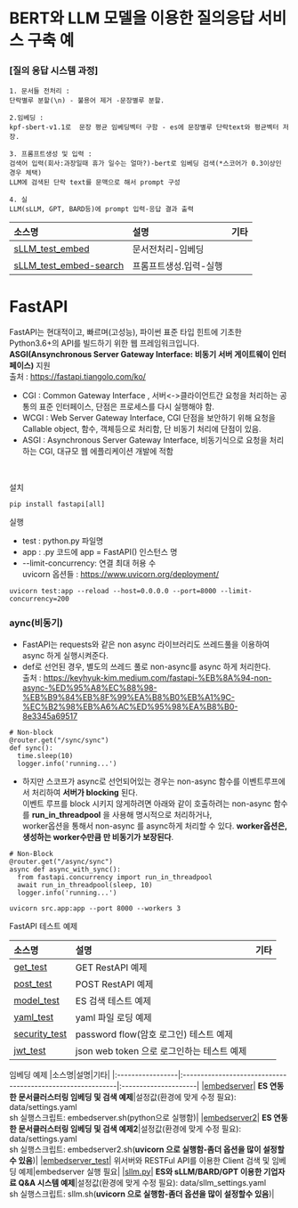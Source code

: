 # BERT와 LLM 모델을 이용한 질의응답 서비스 구축 예
### [질의 응답 시스템 과정]
```
1. 문서들 전처리 : 
단락별루 분할(\n) - 불용어 제거 -문장별루 분할.

2.임베딩 : 
kpf-sbert-v1.1로  문장 평균 임베딩벡터 구함 - es에 문장별루 단락text와 평균벡터 저장.

3. 프롬프트생성 및 입력 : 
검색어 입력(회사:과장일때 휴가 일수는 얼마?)-bert로 임베딩 검색(*스코어가 0.3이상인 경우 체택)
LLM에 검색된 단락 text를 문맥으로 해서 prompt 구성

4. 실
LLM(sLLM, GPT, BARD등)에 prompt 입력-응답 결과 출력
```
|소스명|설명|기타|
|:-----------------|:-----------------------------------------------------------|:---------------------|
|[sLLM_test_embed](https://github.com/kobongsoo/GPUTech/blob/master/sLLM_test_embed.ipynb)|문서전처리-임베딩||
|[sLLM_test_embed-search](https://github.com/kobongsoo/GPUTech/blob/master/sLLM_test_embed-search.ipynb)|프롬프트생성.입력-실행||

# FastAPI
FastAPI는 현대적이고, 빠르며(고성능), 파이썬 표준 타입 힌트에 기초한 Python3.6+의 API를 빌드하기 위한 웹 프레임워크입니다.
<br>**ASGI(Ansynchronous Server Gateway Interface: 비동기 서버 게이트웨이 인터페이스)** 지원
<br>출처 : https://fastapi.tiangolo.com/ko/

- CGI : Common Gateway Interface , 서버<->클라이언트간 요청을 처리하는 공통의 표준 인터페이스, 단점은 프로세스를 다시 실행해야 함.
- WCGI : Web Server Gateway Interface, CGI 단점을 보안하기 위해 요청을 Callable object, 함수, 객체등으로 처리함, 단 비동기 처리에 단점이 있음.
- ASGI : Asynchronous Server Gateway Interface, 비동기식으로 요청을 처리하는 CGI, 대규모 웹 에플리케이션 개발에 적함

<br>

설치

```
pip install fastapi[all]
```

실행
- test : python.py 파일명
- app : .py 코드에 app = FastAPI() 인스턴스 명
- --limit-concurrency: 연결 최대 허용 수
<br>uvicorn 옵션들 : https://www.uvicorn.org/deployment/
```
uvicorn test:app --reload --host=0.0.0.0 --port=8000 --limit-concurrency=200
```

### aync(비동기)
- FastAPI는 requests와 같은 non async 라이브러리도 쓰레드풀을 이용하여 async 하게 실행시켜준다.
- def로 선언된 경우, 별도의 쓰레드 풀로 non-async를 async 하게 처리한다.
<br> 출처 : https://keyhyuk-kim.medium.com/fastapi-%EB%8A%94-non-async-%ED%95%A8%EC%88%98-%EB%B9%84%EB%8F%99%EA%B8%B0%EB%A1%9C-%EC%B2%98%EB%A6%AC%ED%95%98%EA%B8%B0-8e3345a69517

```
# Non-block
@router.get("/sync/sync")
def sync():
  time.sleep(10)
  logger.info('running...')
```
- 하지만 스코프가 async로 선언되어있는 경우는 non-async 함수를 이벤트루프에서 처리하여 **서버가 blocking** 된다.
<br>이벤트 루프를 block 시키지 않게하려면 아래와 같이 호출하려는 non-async 함수를 **run_in_threadpool** 을 사용해 명시적으로 처리하거나,
<br> worker옵션을 통해서 non-async 를 async하게 처리할 수 있다. **worker옵션은, 생성하는 worker수만큼 만 비동기가 보장된다**.

```
# Non-Block
@router.get("/async/sync")
async def async_with_sync():
  from fastapi.concurrency import run_in_threadpool
  await run_in_threadpool(sleep, 10)
  logger.info('running...')
```
```
uvicorn src.app:app --port 8000 --workers 3
```


FastAPI 테스트 예제

|소스명|설명|기타|
|:-----------------|:-----------------------------------------------------------|:---------------------|
|[get_test](https://github.com/kobongsoo/BERT/blob/master/FastAPI/get_test.py)|GET RestAPI 예제||
|[post_test](https://github.com/kobongsoo/BERT/blob/master/FastAPI/post_test.py)| POST RestAPI 예제||
|[model_test](https://github.com/kobongsoo/BERT/blob/master/FastAPI/model_test.ipynb)|ES 검색 테스트 예제||
|[yaml_test](https://github.com/kobongsoo/BERT/blob/master/FastAPI/yaml_test.py)|yaml 파일 로딩 예제||
|[security_test](https://github.com/kobongsoo/BERT/blob/master/FastAPI/security_test.py)|password flow(암호 로그인) 테스트 예제||
|[jwt_test](https://github.com/kobongsoo/BERT/blob/master/FastAPI/jwt_test.py)|json web token 으로 로그인하는 테스트 예제||

임베딩 예제
|소스명|설명|기타|
|:-----------------|:-----------------------------------------------------------|:---------------------|
|[embedserver](https://github.com/kobongsoo/BERT/blob/master/FastAPI/embedserver.py)| **ES 연동한 문서클러스터링 임베딩 및 검색 예제**|설정값(환경에 맞게 수정 필요): data/settings.yaml<br>sh 실행스크립트: embedserver.sh(python으로 실행함)|
|[embedserver2](https://github.com/kobongsoo/BERT/blob/master/FastAPI/embedserver2.py)| **ES 연동한 문서클러스터링 임베딩 및 검색 예제2**|설정값(환경에 맞게 수정 필요): data/settings.yaml<br>sh 실행스크립트: embedserver2.sh(**uvicorn 으로 실행함-좀더 옵션을 많이 설정할수 있음**)|
|[embedserver_test](https://github.com/kobongsoo/BERT/blob/master/FastAPI/embedserver_test.ipynb)| 위서버와 RESTFul API를 이용한 Client 검색 및 임베딩 예제|embedserver 실행 필요|
|[sllm.py](https://github.com/kobongsoo/BERT/blob/master/FastAPI/sllm.py)| **ES와 sLLM/BARD/GPT 이용한 기업자료 Q&A 시스템 예제**|설정값(환경에 맞게 수정 필요): data/sllm_settings.yaml<br>sh 실행스크립트: sllm.sh(**uvicorn 으로 실행함-좀더 옵션을 많이 설정할수 있음**)|

